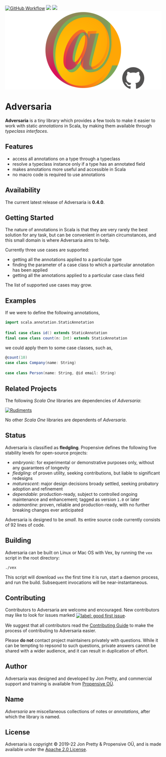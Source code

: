 [<img alt="GitHub Workflow" src="https://img.shields.io/github/workflow/status/propensive/adversaria/Build/main?style=for-the-badge" height="24">](https://github.com/propensive/adversaria/actions)
[<img src="https://img.shields.io/maven-central/v/com.propensive/adversaria-core?color=2465cd&style=for-the-badge" height="24">](https://search.maven.org/artifact/com.propensive/adversaria-core)
[<img src="https://img.shields.io/discord/633198088311537684?color=8899f7&label=DISCORD&style=for-the-badge" height="24">](https://discord.gg/v7CjtbnwDq)
<img src="/doc/images/github.png" valign="middle">

# Adversaria

__Adversaria__ is a tiny library which provides a few tools to make it easier to work with static
_annotations_ in Scala, by making them available through _typeclass interfaces_.

## Features

- access all annotations on a type through a typeclass
- resolve a typeclass instance only if a type has an annotated field
- makes annotations more useful and accessible in Scala
- no macro code is required to use annotations


## Availability

The current latest release of Adversaria is __0.4.0__.

## Getting Started

The nature of annotations in Scala is that they are very rarely the best solution for any task, but
can be convenient in certain circumstances, and this small domain is where Adversaria aims to help.

Currently three use cases are supported:

- getting all the annotations applied to a particular type
- finding the parameter of a case class to which a particular annotation has been applied
- getting all the annotations applied to a particular case class field

The list of supported use cases may grow.

## Examples

If we were to define the following annotations,
```scala
import scala.annotation.StaticAnnotation

final case class id() extends StaticAnnotation
final case class count(n: Int) extends StaticAnnotation
```

we could apply them to some case classes, such as,
```scala
@count(10)
case class Company(name: String)

case class Person(name: String, @id email: String)
```


## Related Projects

The following _Scala One_ libraries are dependencies of _Adversaria_:

[![Rudiments](https://github.com/propensive/rudiments/raw/main/doc/images/128x128.png)](https://github.com/propensive/rudiments/) &nbsp;

No other _Scala One_ libraries are dependents of _Adversaria_.

## Status

Adversaria is classified as __fledgling__. Propensive defines the following five stability levels for open-source projects:

- _embryonic_: for experimental or demonstrative purposes only, without any guarantees of longevity
- _fledgling_: of proven utility, seeking contributions, but liable to significant redesigns
- _maturescent_: major design decisions broady settled, seeking probatory adoption and refinement
- _dependable_: production-ready, subject to controlled ongoing maintenance and enhancement; tagged as version `1.0` or later
- _adamantine_: proven, reliable and production-ready, with no further breaking changes ever anticipated

Adversaria is designed to be _small_. Its entire source code currently consists of 92 lines of code.

## Building

Adversaria can be built on Linux or Mac OS with Vex, by running the `vex` script in the root directory:
```sh
./vex
```

This script will download `vex` the first time it is run, start a daemon process, and run the build. Subsequent
invocations will be near-instantaneous.

## Contributing

Contributors to Adversaria are welcome and encouraged. New contributors may like to look for issues marked
<a href="https://github.com/propensive/adversaria/labels/good%20first%20issue"><img alt="label: good first issue"
src="https://img.shields.io/badge/-good%20first%20issue-67b6d0.svg" valign="middle"></a>.

We suggest that all contributors read the [Contributing Guide](/contributing.md) to make the process of
contributing to Adversaria easier.

Please __do not__ contact project maintainers privately with questions. While it can be tempting to repsond to
such questions, private answers cannot be shared with a wider audience, and it can result in duplication of
effort.

## Author

Adversaria was designed and developed by Jon Pretty, and commercial support and training is available from
[Propensive O&Uuml;](https://propensive.com/).



## Name

_Adversaria_ are miscellaneous collections of notes or _annotations_, after which the library is named.

## License

Adversaria is copyright &copy; 2019-22 Jon Pretty & Propensive O&Uuml;, and is made available under the
[Apache 2.0 License](/license.md).
